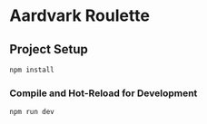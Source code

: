 # Aardvark Roulette


## Project Setup

```sh
npm install
```

### Compile and Hot-Reload for Development

```sh
npm run dev
```


